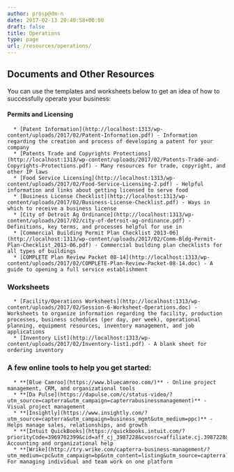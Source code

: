 ```yaml
---
author: prosp@dm-n
date: 2017-02-13 20:40:58+00:00
draft: false
title: Operations
type: page
url: /resources/operations/
---
```


## Documents and Other Resources




You can use the templates and worksheets below to get an idea of how to successfully operate your business:





#### Permits and Licensing





 	  * [Patent Information](http://localhost:1313/wp-content/uploads/2017/02/Patent-Information.pdf) - Information regarding the creation and process of developing a patent for your company
 	  * [Patents Trade and Copyrights Protections](http://localhost:1313/wp-content/uploads/2017/02/Patents-Trade-and-Copyrights-Protections.pdf) - Many resources for trade, copyright, and other IP laws
 	  * [Food Service Licensing](http://localhost:1313/wp-content/uploads/2017/02/Food-Service-Licensing-2.pdf) - Helpful information and links about getting licensed to serve food
 	  * [Business License Checklist](http://localhost:1313/wp-content/uploads/2017/02/Business-License-Checklist.pdf) - Ways in which to receive a business license
 	  * [City of Detroit Ag Ordinance](http://localhost:1313/wp-content/uploads/2017/02/city-of-detroit-ag-ordinance.pdf) - Definitions, key terms, and processes helpful for use in
 	  * [Commercial Building Permit Plan Checklist 2013-06](http://localhost:1313/wp-content/uploads/2017/02/Comm-Bldg-Permit-Plan-Checklist_2013-06.pdf) - Commercial building plan checklists for all types of buildings
 	  * [COMPLETE Plan Review Packet 08-14](http://localhost:1313/wp-content/uploads/2017/02/COMPLETE-Plan-Review-Packet-08-14.doc) - A guide to opening a full service establishment



### Worksheets





 	  * [Facility/Operations Worksheets](http://localhost:1313/wp-content/uploads/2017/02/Session-6-Worksheet-Operations.doc) - Worksheets to organize information regarding the facility, production processes, business schedules (per day, per week), operational planning, equipment resources, inventory management, and job applications
 	  * [Inventory List](http://localhost:1313/wp-content/uploads/2017/02/Inventory-list1.pdf) - A blank sheet for ordering inventory



### A few online tools to help you get started:





 	  * **[Blue Camroo](https://www.bluecamroo.com/)** - Online project management, CRM, and organizational tools
 	  * **[Da Pulse](https://dapulse.com/c/status-video/?utm_source=capterra&utm_campaign=capterrabusinessmanagement)** - Visual project management
 	  * **[Insightly](https://www.insightly.com/?utm_source=capterra&utm_campaign=business_mgmt&utm_medium=ppc)** - Helps manage sales, relationships, and growth
 	  * **[Intuit QuickBooks](https://quickbooks.intuit.com/?priorityCode=3969702399&cid=aff_cj_3987228&cvosrc=affiliate.cj.3987228&cvo_campaign=qbo_trial&aid=10545495)** - Accounting and organizational help
 	  * **[Wrike](http://try.wrike.com/capterra-business-management/?utm_medium=cpc&utm_campaign=bp&utm_content=listing&utm_source=capterra)** - For managing individual and team work on one platform

